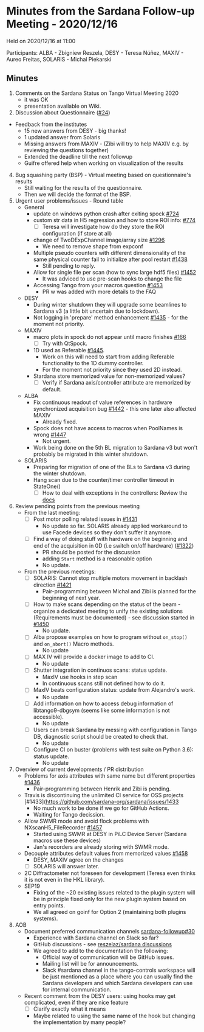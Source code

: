 # Minutes from the Sardana Follow-up Meeting - 2020/12/16

Held on 2020/12/16 at 11:00

Participants: ALBA - Zbigniew Reszela, DESY - Teresa Núñez, MAXIV - Aureo Freitas, SOLARIS - Michal Piekarski 

## Minutes

1. Comments on the Sardana Status on Tango Virtual Meeting 2020
    - it was OK
    - presentation available on Wiki.
3. Discussion about Questionnaire ([#24](https://github.com/sardana-org/sardana-followup/issues/24))
  - Feedback from the institutes
      - 15 new answers from DESY - big thanks!
      - 1 updated answer from Solaris
      - Missing answers from MAXIV - (Zibi will try to help MAXIV e.g. by reviewing the questions together)
      - Extended the deadline till the next followup
      - Guifre offered help when working on visualization of the results
4. Bug squashing party (BSP) - Virtual meeting based on questionnaire's results
      - Still waiting for the results of the questionnaire.
      - Then we will decide the format of the BSP.
5. Urgent user problems/issues - Round table
    - General
        - update on windows python crash after exiting spock [#724](https://github.com/sardana-org/sardana/issues/724)
        - custom str data in H5 regression and how to store ROI info: [#774](https://github.com/sardana-org/sardana/issues/771)
            - [ ] Teresa will investigate how do they store the ROI configuration (if store at all)
        - change of TwoDExpChannel image/array size [#1296](https://github.com/sardana-org/sardana/issues/1296)
            - We need to remove shape from expconf
        - Multiple pseudo counters with different dimensionality of the same physical counter fail to initialize after pool restart [#1438](https://github.com/sardana-org/sardana/issues/1438)
            - Still pending to reply.
        - Allow for single file per scan (how to sync large hdf5 files) [#1452](https://github.com/sardana-org/sardana/issues/1452)
            - It was adviced to use pre-scan hooks to change the file
        - Accessing Tango from your macros question [#1453](https://github.com/sardana-org/sardana/issues/1453)
            - PR w was added with more details to the FAQ
    - DESY
        - During winter shutdown they will upgrade some beamlines to Sardana v3 (a little bit uncertain due to lockdown).
        - Not logging in 'prepare' method enhancement [#1435](https://github.com/sardana-org/sardana/issues/1435) - for the moment not priority.
    - MAXIV
        - macro plots in spock do not appear until macro finishes [#166](https://github.com/sardana-org/sardana/issues/166)
            - [ ] Try with QtSpock.
        - 1D used as Referable [#1445](https://github.com/sardana-org/sardana/issues/1445).
            - Work on this will need to start from adding Referable functionality to the 1D dummy controller.
            - For the moment not priority since they used 2D instead.
        - Stardana store memorized value for non-memorized values?
            - [ ] Verify if Sardana axis/controller attribute are memorized by default.
    - ALBA
        - Fix continuous readout of value references in hardware synchronized acquisition  bug [#1442](https://github.com/sardana-org/sardana/issues/1442) - this one later also affected MAXIV
            - Already fixed.
        - Spock does not have access to macros when PoolNames is wrong [#1447](https://github.com/sardana-org/sardana/issues/1447)
            - Not urgent.
        - Work being done on the 5th BL migration to Sardana v3 but won't probably be migrated in this winter shutdown.
    - SOLARIS
        - Preparing for migration of one of the BLs to Sardana v3 during the winter shutdown.
        - Hang scan due to the counter/timer controller timeout in StateOne()
            - [ ] How to deal with exceptions in the controllers: Review the [docs](https://sardana-controls.org/devel/howto_controllers/howto_controller.html#error-handling)
5. Review pending points from the previous meeting
    - From the last meeting:
        - [ ] Post motor polling related issues in [#1431](https://github.com/sardana-org/sardana/issues/1431)
            - No update so far. SOLARIS already applied workaround to use Facede devices so they don't suffer it anymore.
        - [ ] Find a way of doing stuff with hardware on the beginning and end of the acquisition in 0D (i.e switch on/off hardware) ([#1322](https://github.com/sardana-org/sardana/issues/1322))
            - PR should be posted for the discussion
            - adding `Start` method is a reasonable option
            - No update.
    - From the previous meetings:
        - [ ] SOLARIS: Cannot stop multiple motors movement in backlash direction [#1421](https://github.com/sardana-org/sardana/issues/1421)
            - Pair-programming between Michal and Zibi is planned for the beginning of next year.
        - [ ] How to make scans depending on the status of the beam - organize a dedicated meeting to unify the existing solutions (Requirements must be documented) - see discussion started in [#1450](https://github.com/sardana-org/sardana/issues/1450)
            - No update.
        - [ ] Alba propose examples on how to program without `on_stop()` and `on_abort()` Macro methods.
            - No update
        - [ ] MAX IV will provide a docker image to add to CI.
            - No update
        - [ ] Shutter integration in continuos scans: status update.
            - MaxIV use hooks in step scan
            - In continuous scans still not defined how to do it.
        - [ ] MaxIV beats configuration status: update from  Alejandro's work.
            - No update
        - [ ] Add information on how to access debug information of libtango9-dbgsym (seems like some information is not accessible).
            - No update
        - [ ] Users can break Sardana by messing with configuration in Tango DB, diagnostic script should be created to check that.
            - No update
        - [ ] Configure CI on buster (problems with test suite on Python 3.6): status update.
            - No update
6. Overview of current developments / PR distribution
    - Problems for axis attributes with same name but different properties [#1436](https://github.com/sardana-org/sardana/issues/1436)
        - Pair-programming between Henrik and Zibi is pending.
    - Travis is discontinuing the unlimited CI service for OSS projects [#1433](https://github.com/sardana-org/sardana/issues/1433
        - No much work to be done if we go for GitHub Actions.
        - Waiting for Tango decission.
    - Allow SWMR mode and avoid flock problems with NXscanH5_FileRecorder [#1457](https://github.com/sardana-org/sardana/issues/1457)
        - Started using SWMR at DESY in PiLC Device Server (Sardana macros use these devices)
        - Jan's recorders are already storing with SWMR mode.
    - Decouple attributes default values from memorized values [#1458](https://github.com/sardana-org/sardana/issues/1458)
        - DESY, MAXIV agree on the changes
        - [ ] SOLARIS will answer later.
    - 2C Diffractometer not foreseen for development (Teresa even thinks it is not even in the HKL library).
    - SEP19
        - Fixing of the ~20 existing issues related to the plugin system will be in principle fixed only for the new plugin system based on entry points.
        - We all agreed on goinf for Option 2 (maintaining both plugins systems).
7. AOB
    - Document preferred communication channels [sardana-followup#30](https://github.com/sardana-org/sardana-followup/issues/30)
        - Experience with Sardana channel on Slack so far? 
        - GitHub discussions - see [reszelaz/sardana discussions](https://github.com/reszelaz/sardana/discussions)
        - We agreed to add to the documentation the following:
            - Official way of communication will be GitHub issues.
            - Mailing list will be for announcements. 
            - Slack #sardana channel in the tango-controls workspace will be just mentioned as a place where you can usually find the Sardana developers and which Sardana developers can use for internal communication.
    - Recent comment from the DESY users: using hooks may get complicated, even if they are nice feature
        - [ ] Clarify exactly what it means
        - Maybe related to using the same name of the hook but changing the implementation by many people?
